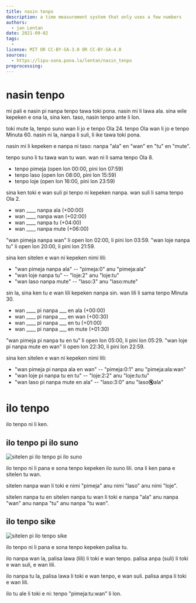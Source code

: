 ```yaml
---
title: nasin tenpo
description: a time measurement system that only uses a few numbers
authors:
  - jan Lentan
date: 2021-09-02
tags:
  -
license: MIT OR CC-BY-SA-3.0 OR CC-BY-SA-4.0
sources:
  - https://lipu-sona.pona.la/lentan/nasin_tenpo
preprocessing:
---
```


# nasin tenpo

mi pali e nasin pi nanpa tenpo tawa toki pona. nasin mi li lawa ala. sina wile
kepeken e ona la, sina ken. taso, nasin tenpo ante li lon.

toki mute la, tenpo suno wan li jo e tenpo Ola 24. tenpo Ola wan li jo e tenpo
Minuta 60. nasin ni la, nanpa li suli, li ike tawa toki pona.

nasin mi li kepeken e nanpa ni taso: nanpa "ala" en "wan" en "tu" en "mute".

tenpo suno li tu tawa wan tu wan. wan ni li sama tenpo Ola 8.

 * tenpo pimeja (open lon 00:00, pini lon 07:59)
 * tenpo laso (open lon 08:00, pini lon 15:59)
 * tenpo loje (open lon 16:00, pini lon 23:59)

sina ken toki e wan suli pi tenpo ni kepeken nanpa. wan suli li sama tenpo Ola 2.

 * wan \_\_\_\_ nanpa ala (+00:00)
 * wan \_\_\_\_ nanpa wan (+02:00)
 * wan \_\_\_\_ nanpa tu (+04:00)
 * wan \_\_\_\_ nanpa mute (+06:00)

"wan pimeja nanpa wan" li open lon 02:00, li pini lon 03:59. "wan loje nanpa tu"
li open lon 20:00, li pini lon 21:59.

sina ken sitelen e wan ni kepeken nimi lili:

 * "wan pimeja nanpa ala" -- "pimeja:0" anu "pimeja:ala"
 * "wan loje nanpa tu" -- "loje:2" anu "loje:tu"
 * "wan laso nanpa mute" -- "laso:3" anu "laso:mute"

sin la, sina ken tu e wan lili kepeken nanpa sin. wan lili li sama tenpo Minuta
30.

 * wan \_\_\_\_ pi nanpa \_\_\_ en ala (+00:00)
 * wan \_\_\_\_ pi nanpa \_\_\_ en wan (+00:30)
 * wan \_\_\_\_ pi nanpa \_\_\_ en tu (+01:00)
 * wan \_\_\_\_ pi nanpa \_\_\_ en mute (+01:30)

"wan pimeja pi nanpa tu en tu" li open lon 05:00, li pini lon 05:29. "wan loje
pi nanpa mute en wan" li open lon 22:30, li pini lon 22:59.

sina ken sitelen e wan ni kepeken nimi lili:

 * "wan pimeja pi nanpa ala en wan" -- "pimeja:0:1" anu "pimeja:ala:wan"
 * "wan loje pi nanpa tu en tu" -- "loje:2:2" anu "loje:tu:tu"
 * "wan laso pi nanpa mute en ala" -- "laso:3:0" anu "laso:mute:ala"

# ilo tenpo

ilo tenpo ni li ken.

## ilo tenpo pi ilo suno

![sitelen pi ilo tenpo pi ilo suno](https://lipu-sona.pona.la/ilo_tenpo_suno.gif)

ilo tenpo ni li pana e sona tenpo kepeken ilo suno lili. ona li ken pana e
sitelen tu wan.

sitelen nanpa wan li toki e nimi "pimeja" anu nimi "laso" anu nimi "loje".

sitelen nanpa tu en sitelen nanpa tu wan li toki e nanpa "ala" anu nanpa "wan"
anu nanpa "tu" anu nanpa "tu wan".

## ilo tenpo sike

![sitelen pi ilo tenpo sike](https://lipu-sona.pona.la/ilo_tenpo_sike.gif)

ilo tenpo ni li pana e sona tenpo kepeken palisa tu.

ilo nanpa wan la, palisa lawa (lili) li toki e wan tenpo. palisa anpa (suli) li
toki e wan suli, e wan lili.

ilo nanpa tu la, palisa lawa li toki e wan tenpo, e wan suli. palisa anpa li
toki e wan lili.

ilo tu ale li toki e ni: tenpo "pimeja:tu:wan" li lon.
